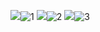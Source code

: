 ![](1.png)![1](https://user-images.githubusercontent.com/82360189/115363725-4dd81b80-a1f5-11eb-8d41-5629dec14931.png)
![](2.png)![2](https://user-images.githubusercontent.com/82360189/115363771-56305680-a1f5-11eb-9636-61c1fa3780dd.png)
![](3.png)![3](https://user-images.githubusercontent.com/82360189/115363812-5deffb00-a1f5-11eb-9bde-a1a241db96b8.png)
